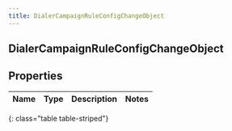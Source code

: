 ```yaml
---
title: DialerCampaignRuleConfigChangeObject
---
```

## DialerCampaignRuleConfigChangeObject


## Properties

| Name | Type | Description | Notes |
| ------------ | ------------- | ------------- | ------------- |
{: class="table table-striped"}



